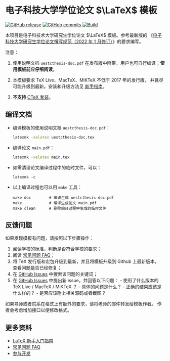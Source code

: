 # 电子科技大学学位论文 $\LaTeX$ 模板

[![GitHub release](https://img.shields.io/github/release/lzcn/uestcthesis/all.svg)](https://github.com/lzcn/uestcthesis/releases/latest)
[![GitHub commits](https://img.shields.io/github/commits-since/lzcn/uestcthesis/latest.svg)](https://github.com/lzcn/uestcthesis/commits/master)
[![Build](https://github.com/lzcn/uestcthesis/workflows/build/badge.svg)](https://github.com/lzcn/uestcthesis/actions)

本项目是电子科技术大学研究生学位论文 $\LaTeX$ 模板。参考最新版的
《[电子科技大学研究生学位论文撰写规范（2022 年 1 月修订）](https://gr.uestc.edu.cn/xiazai/114/3917)》的要求编写。

注意：

1. 使用说明文档 `uestcthesis-doc.pdf` 在发布版中附带，用户也可自行编译；**使用模板前应仔细阅读**。

2. 本模板要求 TeX Live、MacTeX、MiKTeX 不低于 2017 年的发行版，
   并且尽可能升级到最新。安装和升级方法见
   [新手指南](https://github.com/lzcn/uestcthesis/wiki/新手指南)。

3. **不支持** [CTeX 套装](https://github.com/lzcn/uestcthesis/wiki/常见问题#3-模板支持用-ctex-套装编译吗)。

## 编译文档

- 编译模板的使用说明文档 `uestcthesis-doc.pdf`：

  ```bash
  latexmk -xelatex uestcthesis-doc.tex
  ```

- 编译论文 `main.pdf`：

  ```bash
  latexmk -xelatex main.tex
  ```

- 如需清理论文编译过程中的临时文件，可以：

  ```
  latexmk -c
  ```

- 以上编译过程也可以用 `make` 工具：

  ```
  make doc        # 编译生成 uestcthesis-doc.pdf
  make            # 编译生成论文 main.pdf
  make clean      # 删除编译过程中生成的临时文件
  ```

## 反馈问题

如果发现模板有问题，请按照以下步骤操作：

1. 阅读学校的标准，判断是否符合学校的要求；
2. 阅读 [常见问题 FAQ](https://github.com/lzcn/uestcthesis/wiki/常见问题)；
3. 将 TeX 发行版和宏包升级到最新，并且将模板升级到 Github 上最新版本，
   查看问题是否已经修复；
4. 在 [GitHub Issues](https://github.com/lzcn/uestcthesis/issues)
   中搜索该问题的关键词；
5. 在 [GitHub Issues](https://github.com/lzcn/uestcthesis/issues)
   中提出新 issue，并回答以下问题： - 使用了什么版本的 TeX Live / MacTeX / MiKTeX ？ - 具体的问题是什么？ - 正确的结果应该是什么样的？ - 是否应该附上相关源码或者截图？

如果导师或者院系在格式上有额外的要求，请将老师的邮件转发给模板作者。
作者会考虑增加接口以便修改格式。

## 更多资料

- [LaTeX 新手入门指南](https://github.com/lzcn/uestcthesis/wiki/新手指南)
- [常见问题 FAQ](https://github.com/lzcn/uestcthesis/wiki/常见问题)
- [参与开发](https://github.com/lzcn/uestcthesis/wiki/参与开发)
